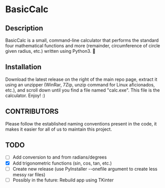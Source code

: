 # BasicCalc

## Description

BasicCalc is a small, command-line calculator that performs the standard four mathematical functions and more (remainder, circumference of circle given radius, etc.) written using Python3. 🧮

## Installation

Download the latest release on the right of the main repo page, extract it using an unzipper (WinRar, 7Zip, unzip command for Linux aficionados, etc.), and scroll down until you find a file named "calc.exe". This file is the calculator. Enjoy! :)

## CONTRIBUTORS

Please follow the established naming conventions present in the code, it makes it easier for all of us to maintain this project.

## TODO
- [ ] Add conversion to and from radians/degrees
- [X] Add trigonometric functions (sin, cos, tan, etc.)
- [ ] Create new release (use PyInstaller --onefile argument to create less messy rar files)
- [ ] Possibly in the future: Rebuild app using TKinter
